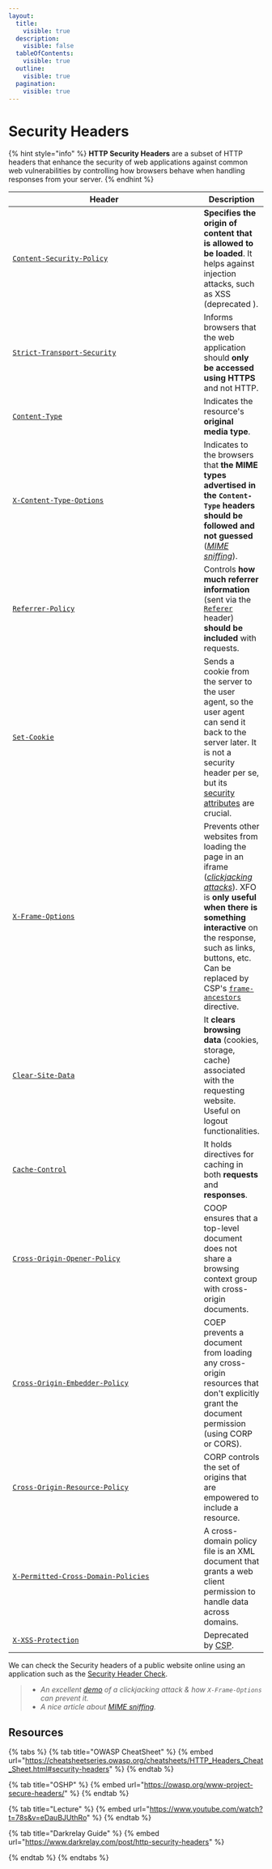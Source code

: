 ```yaml
---
layout:
  title:
    visible: true
  description:
    visible: false
  tableOfContents:
    visible: true
  outline:
    visible: true
  pagination:
    visible: true
---
```


# Security Headers

{% hint style="info" %}
**HTTP Security Headers** are a subset of HTTP headers that enhance the security of web applications against common web vulnerabilities by controlling how browsers behave when handling responses from your server.
{% endhint %}

<table><thead><tr><th width="377">Header</th><th>Description</th></tr></thead><tbody><tr><td><a href="https://cheatsheetseries.owasp.org/cheatsheets/HTTP_Headers_Cheat_Sheet.html#content-security-policy-csp"><code>Content-Security-Policy</code></a></td><td><strong>Specifies the origin of content that is allowed to be loaded</strong>. It helps against injection attacks, such as XSS (deprecated ).</td></tr><tr><td><a href="https://cheatsheetseries.owasp.org/cheatsheets/HTTP_Headers_Cheat_Sheet.html#strict-transport-security-hsts"><code>Strict-Transport-Security</code></a></td><td>Informs browsers that the web application should <strong>only be accessed using HTTPS</strong> and not HTTP.</td></tr><tr><td><a href="https://cheatsheetseries.owasp.org/cheatsheets/HTTP_Headers_Cheat_Sheet.html#content-type"><code>Content-Type</code></a></td><td>Indicates the resource's <strong>original media type</strong>.</td></tr><tr><td><a href="https://cheatsheetseries.owasp.org/cheatsheets/HTTP_Headers_Cheat_Sheet.html#x-content-type-options"><code>X-Content-Type-Options</code></a></td><td>Indicates to the browsers that <strong>the MIME types advertised in the <code>Content-Type</code> headers should be followed and not guessed</strong> (<a href="https://www.keycdn.com/support/what-is-mime-sniffing"><em>MIME sniffing</em></a>).</td></tr><tr><td><a href="https://cheatsheetseries.owasp.org/cheatsheets/HTTP_Headers_Cheat_Sheet.html#referrer-policy"><code>Referrer-Policy</code></a></td><td>Controls <strong>how much referrer information</strong> (sent via the <a href="https://developer.mozilla.org/en-US/docs/Web/HTTP/Headers/Referer"><code>Referer</code></a> header) <strong>should be included</strong> with requests.</td></tr><tr><td><a href="https://cheatsheetseries.owasp.org/cheatsheets/HTTP_Headers_Cheat_Sheet.html#set-cookie"><code>Set-Cookie</code></a></td><td>Sends a cookie from the server to the user agent, so the user agent can send it back to the server later. It is not a security header per se, but its <a href="cookie-flags.md">security attributes</a> are crucial.</td></tr><tr><td><a href="https://cheatsheetseries.owasp.org/cheatsheets/HTTP_Headers_Cheat_Sheet.html#x-frame-options"><code>X-Frame-Options</code></a></td><td>Prevents other websites from loading the page in an iframe (<a href="https://owasp.org/www-community/attacks/Clickjacking"><em>clickjacking attacks</em></a>). XFO is <strong>only useful when there is something interactive</strong> on the response, such as links, buttons, etc. Can be replaced by CSP's <a href="https://cheatsheetseries.owasp.org/cheatsheets/Content_Security_Policy_Cheat_Sheet.html#preventing-framing-attacks-clickjacking-cross-site-leaks"><code>frame-ancestors</code></a> directive.</td></tr><tr><td><a href="https://owasp.org/www-project-secure-headers/#clear-site-data"><code>Clear-Site-Data</code></a></td><td>It <strong>clears browsing data</strong> (cookies, storage, cache) associated with the requesting website. Useful on logout functionalities.</td></tr><tr><td><a href="https://owasp.org/www-project-secure-headers/#cache-control"><code>Cache-Control</code></a></td><td>It holds directives for caching in both <strong>requests</strong> and <strong>responses</strong>.</td></tr><tr><td><a href="https://cheatsheetseries.owasp.org/cheatsheets/HTTP_Headers_Cheat_Sheet.html#cross-origin-opener-policy-coop"><code>Cross-Origin-Opener-Policy</code></a></td><td>COOP ensures that a top-level document does not share a browsing context group with cross-origin documents.</td></tr><tr><td><a href="https://cheatsheetseries.owasp.org/cheatsheets/HTTP_Headers_Cheat_Sheet.html#cross-origin-embedder-policy-coep"><code>Cross-Origin-Embedder-Policy</code></a></td><td>COEP prevents a document from loading any cross-origin resources that don't explicitly grant the document permission (using CORP or CORS).</td></tr><tr><td><a href="https://cheatsheetseries.owasp.org/cheatsheets/HTTP_Headers_Cheat_Sheet.html#cross-origin-resource-policy-corp"><code>Cross-Origin-Resource-Policy</code></a></td><td>CORP controls the set of origins that are empowered to include a resource.</td></tr><tr><td><a href="https://owasp.org/www-project-secure-headers/#x-permitted-cross-domain-policies"><code>X-Permitted-Cross-Domain-Policies</code></a></td><td>A cross-domain policy file is an XML document that grants a web client permission to handle data across domains.</td></tr><tr><td><a href="https://cheatsheetseries.owasp.org/cheatsheets/HTTP_Headers_Cheat_Sheet.html#x-xss-protection"><code>X-XSS-Protection</code></a></td><td>Deprecated by <a data-footnote-ref href="#user-content-fn-1">CSP</a>.</td></tr></tbody></table>

We can check the Security headers of a public website online using an application such as the [Security Header Check](https://securityheaders.com/).&#x20;

> * _An excellent_ [_demo_](https://youtu.be/eDauBJUthRo?t=1501) _of a clickjacking attack & how `X-Frame-Options` can prevent it._
> * _A nice article about_ [_MIME sniffing_](https://www.keycdn.com/support/what-is-mime-sniffing)_._

## Resources

{% tabs %}
{% tab title="OWASP CheatSheet" %}
{% embed url="https://cheatsheetseries.owasp.org/cheatsheets/HTTP_Headers_Cheat_Sheet.html#security-headers" %}
{% endtab %}

{% tab title="OSHP" %}
{% embed url="https://owasp.org/www-project-secure-headers/" %}
{% endtab %}

{% tab title="Lecture" %}
{% embed url="https://www.youtube.com/watch?t=78s&v=eDauBJUthRo" %}
{% endtab %}

{% tab title="Darkrelay Guide" %}
{% embed url="https://www.darkrelay.com/post/http-security-headers" %}


{% endtab %}
{% endtabs %}

[^1]: Content-Security-Policy
